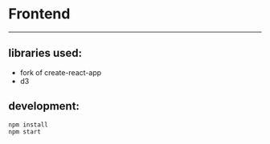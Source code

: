 # Frontend

---

## libraries used:
- fork of create-react-app
- d3

## development:
```
npm install
npm start
```
